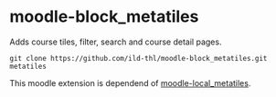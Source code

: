 # moodle-block_metatiles
Adds course tiles, filter, search and course detail pages.

    git clone https://github.com/ild-thl/moodle-block_metatiles.git metatiles

This moodle extension is dependend of [moodle-local_metatiles](https://github.com/ild-thl/moodle-local_metatiles).